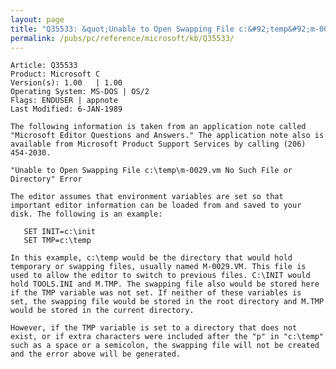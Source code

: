 ```yaml
---
layout: page
title: "Q35533: &quot;Unable to Open Swapping File c:&#92;temp&#92;m-0029.vm&quot;"
permalink: /pubs/pc/reference/microsoft/kb/Q35533/
---
```


	Article: Q35533
	Product: Microsoft C
	Version(s): 1.00   | 1.00
	Operating System: MS-DOS | OS/2
	Flags: ENDUSER | appnote
	Last Modified: 6-JAN-1989
	
	The following information is taken from an application note called
	"Microsoft Editor Questions and Answers." The application note also is
	available from Microsoft Product Support Services by calling (206)
	454-2030.
	
	"Unable to Open Swapping File c:\temp\m-0029.vm No Such File or
	Directory" Error
	
	The editor assumes that environment variables are set so that
	important editor information can be loaded from and saved to your
	disk. The following is an example:
	
	   SET INIT=c:\init
	   SET TMP=c:\temp
	
	In this example, c:\temp would be the directory that would hold
	temporary or swapping files, usually named M-0029.VM. This file is
	used to allow the editor to switch to previous files. C:\INIT would
	hold TOOLS.INI and M.TMP. The swapping file also would be stored here
	if the TMP variable was not set. If neither of these variables is
	set, the swapping file would be stored in the root directory and M.TMP
	would be stored in the current directory.
	
	However, if the TMP variable is set to a directory that does not
	exist, or if extra characters were included after the "p" in "c:\temp"
	such as a space or a semicolon, the swapping file will not be created
	and the error above will be generated.
